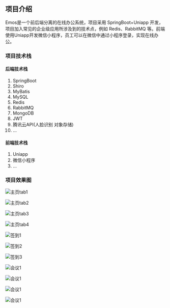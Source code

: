 ## 项目介绍

Emos是一个前后端分离的在线办公系统，项目采用 SpringBoot+Uniapp 开发，项目加入常见的企业级应用所涉及到的技术点，例如 Redis、RabbitMQ 等。前端使用Uniapp开发微信小程序，员工可以在微信中通过小程序登录，实现在线办公。



### 项目技术栈

#### 后端技术栈

1. SpringBoot
2. Shiro
3. MyBatis
4. MySQL
5. Redis
6. RabbitMQ
7. MongoDB
8. JWT
9. 腾讯云API(人脸识别 对象存储)
10. ...

#### 前端技术栈

1. Uniapp
2. 微信小程序
3. ...


### 项目效果图

![主页tab1](https://github.com/VincentTung/emos/blob/main/art/emos_tab1.jpeg)

![主页tab2](https://github.com/VincentTung/emos/blob/main/art/emos_tab2.jpeg)

![主页tab3](https://github.com/VincentTung/emos/blob/main/art/emos_tab3.jpeg)

![主页tab4](https://github.com/VincentTung/emos/blob/main/art/emos_tab4.jpeg)


![签到1](https://github.com/VincentTung/emjpegos/raw/master/art/emos_check1.jpeg)

![签到2](https://github.com/VincentTung/emos/blob/main/art/emos_check2.jpeg)

![签到3](https://github.com/VincentTung/emos/blob/main/art/emos_check3.jpeg)


![会议1](https://github.com/VincentTung/emos/blob/main/art/emos_meet1.jpeg)

![会议1](https://github.com/VincentTung/emos/blob/main/art/emos_meet2.jpeg)

![会议1](https://github.com/VincentTung/emos/blob/main/art/emos_meet3.jpeg)

![会议1](https://github.com/VincentTung/emos/blob/main/art/emos_meet4.jpeg)


